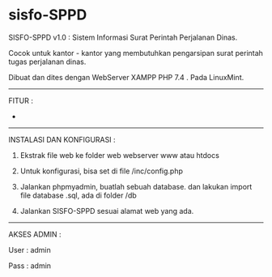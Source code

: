 # sisfo-SPPD

SISFO-SPPD v1.0 : Sistem Informasi Surat Perintah Perjalanan Dinas. 

Cocok untuk kantor - kantor yang membutuhkan pengarsipan surat perintah tugas perjalanan dinas.


Dibuat dan dites dengan WebServer XAMPP PHP 7.4 . Pada LinuxMint.


---


FITUR :

- 




---

INSTALASI DAN KONFIGURASI :  

1. Ekstrak file web ke folder web webserver www atau htdocs

2. Untuk konfigurasi, bisa set di file /inc/config.php

3. Jalankan phpmyadmin, buatlah sebuah database. dan lakukan import file database .sql, ada di folder /db

4. Jalankan SISFO-SPPD sesuai alamat web yang ada.




---

AKSES ADMIN :

User : admin  

Pass : admin

